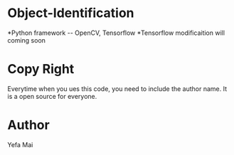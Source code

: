 # Object-Identification
*Python framework -- OpenCV, Tensorflow
*Tensorflow modificaition will coming soon

# Copy Right
Everytime when you ues this code, you need to include the author name. It is a open source for everyone. 
# Author
Yefa Mai

